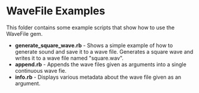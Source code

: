 # WaveFile Examples

This folder contains some example scripts that show how to use the WaveFile gem.

* **generate_square_wave.rb** - Shows a simple example of how to generate sound and save it to a wave file. Generates a square wave and writes it to a wave file named "square.wav".
* **append.rb** - Appends the wave files given as arguments into a single continuous wave fie.
* **info.rb** - Displays various metadata about the wave file given as an argument.
